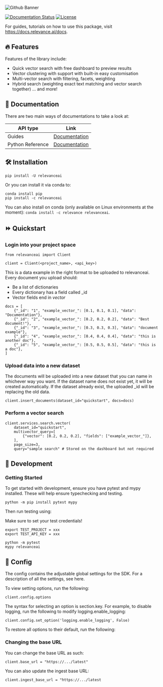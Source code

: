 ![Github Banner](assets/github_banner.png)

[![Documentation Status](https://readthedocs.org/projects/relevanceai/badge/?version=latest)](https://relevanceai.readthedocs.io/en/latest/?badge=latest)
[![License](https://img.shields.io/pypi/l/relevanceai)](https://img.shields.io/pypi/l/relevanceai)

For guides, tutorials on how to use this package, visit https://docs.relevance.ai/docs.

## 🔥 Features

Features of the library include:
- Quick vector search with free dashboard to preview results
- Vector clustering with support with built-in easy customisation
- Multi-vector search with filtering, facets, weighting
- Hybrid search (weighting exact text matching and vector search together)
... and more!


## 🧠 Documentation

There are two main ways of documentations to take a look at:

| API type      | Link |
| ------------- | ----------- |
| Guides | [Documentation](https://docs.relevance.ai/) | 
| Python Reference | [Documentation](https://relevanceai.readthedocs.io/)        |


## 🛠️ Installation

```{bash}
pip install -U relevanceai
```
Or you can install it via conda to:

```{bash}
conda install pip 
pip install -c relevanceai
```

You can also install on conda (only available on Linux environments at the moment): `conda install -c relevance relevanceai`.

## ⏩ Quickstart

### Login into your project space

```{python}
from relevanceai import Client 

client = Client(<project_name>, <api_key>)
```

This is a data example in the right format to be uploaded to relevanceai. Every document you upload should:
- Be a list of dictionaries
- Every dictionary has a field called _id
- Vector fields end in _vector_

```{python}
docs = [
    {"_id": "1", "example_vector_": [0.1, 0.1, 0.1], "data": "Documentation"},
    {"_id": "2", "example_vector_": [0.2, 0.2, 0.2], "data": "Best document!"},
    {"_id": "3", "example_vector_": [0.3, 0.3, 0.3], "data": "document example"},
    {"_id": "4", "example_vector_": [0.4, 0.4, 0.4], "data": "this is another doc"},
    {"_id": "5", "example_vector_": [0.5, 0.5, 0.5], "data": "this is a doc"},
]
```

### Upload data into a new dataset
The documents will be uploaded into a new dataset that you can name in whichever way you want. If the dataset name does not exist yet, it will be created automatically. If the dataset already exist, the uploaded _id will be replacing the old data.

```{python}
client.insert_documents(dataset_id="quickstart", docs=docs)
```

### Perform a vector search

```{python}
client.services.search.vector(
    dataset_id="quickstart", 
    multivector_query=[
        {"vector": [0.2, 0.2, 0.2], "fields": ["example_vector_"]},
    ],
    page_size=3,
    query="sample search" # Stored on the dashboard but not required
```

## 🚧 Development

### Getting Started
To get started with development, ensure you have pytest and mypy installed. These will help ensure typechecking and testing.

```{bash}
python -m pip install pytest mypy
```

Then run testing using:

Make sure to set your test credentials!

```{bash}
export TEST_PROJECT = xxx 
export TEST_API_KEY = xxx 

python -m pytest
mypy relevanceai
```

## 🧰 Config

The config contains the adjustable global settings for the SDK. For a description of all the settings, see here.

To view setting options, run the following:

```{python}
client.config.options
```

The syntax for selecting an option is section.key. For example, to disable logging, run the following to modify logging.enable_logging:

```{python}
client.config.set_option('logging.enable_logging', False)
```

To restore all options to their default, run the following:

### Changing the base URL

You can change the base URL as such: 

```{python}
client.base_url = "https://.../latest"
```

You can also update the ingest base URL: 

```{python}
client.ingest_base_url = "https://.../latest
```

